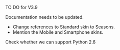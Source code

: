 TO DO for V3.9

Documentation needs to be updated.
 - Change references to Standard skin to Seasons.
 - Mention the Mobile and Smartphone skins.

Check whether we can support Python 2.6